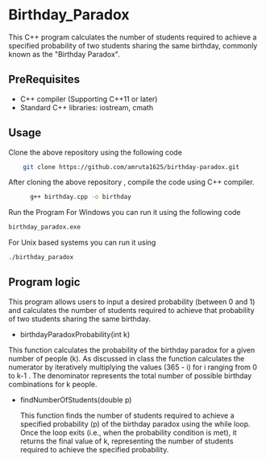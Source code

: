 # Birthday_Paradox
 This C++ program calculates the number of students required to achieve a specified probability of two students sharing the same birthday, commonly known as the "Birthday Paradox".
## PreRequisites
- C++ compiler (Supporting C++11 or later)
- Standard C++ libraries: iostream, cmath
## Usage
 Clone the above repository using the following code
 ```bash
     git clone https://github.com/amruta1625/birthday-paradox.git
```
After cloning the above repository , compile the code using C++ compiler.
```bash
      g++ birthday.cpp -o birthday
```
Run the Program
For Windows you can run it using the following code
```bash
birthday_paradox.exe
```
For Unix based systems you can run it using 
```bash
./birthday_paradox
```

## Program logic
This program allows users to input a desired probability (between 0 and 1) and calculates the number of students required to achieve that probability of two students sharing the same birthday.
*  birthdayParadoxProbability(int k)

  This function calculates the probability of the birthday paradox for a given number of people (k).
  As discussed in class the function calculates the numerator by iteratively multiplying the values (365 - i) for i ranging from 0 to k-1 .
  The denominator represents the total number of possible birthday combinations for k people.
* findNumberOfStudents(double p)

    This function finds the number of students required to achieve a specified probability (p) of the birthday paradox using the while loop.
  Once the loop exits (i.e., when the probability condition is met), it returns the final value of k, representing the number of students required to achieve 
  the specified probability.

